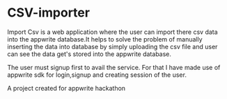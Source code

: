 # CSV-importer
Import Csv is a web application where the user can import there csv data into the appwrite database.It helps to solve the problem of manually inserting the data into database by simply uploading the csv file and user can see the data get's stored into the appwrite database.

The user must signup first to avail the service.
For that I have made use of appwrite sdk for login,signup and creating session of the user.


A project created for appwrite hackathon
